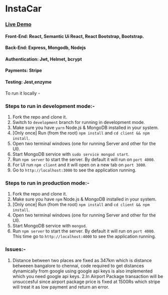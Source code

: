# InstaCar

### [Live Demo](https://instacarclone.herokuapp.com/aq-index "InstaCar Clone")

#### Front-End: React, Semantic Ui React, React Bootstrap, Bootstrap.
#### Back-End: Express, Mongodb, Nodejs
#### Authentication: Jwt, Helmet, bcrypt
#### Payments: Stripe
#### Testing: Jest,enzyme

To run it locally -

### Steps to run in development mode:-

1. Fork the repo and clone it.
2. Switch to `development` branch for running in development mode.
3. Make sure you have `yarn` Node.js & MongoDB installed in your system.
4. [Only once] Run (from the root) `npm install` and `cd client && npm install`.
5. Open two terminal windows (one for running Server and other for the UI).
6. Start MongoDB service with `sudo service mongod start`. 
7. Run `npm server` to start the server. By default it will run on `port 4000`.
8. For UI run `npm client` and it will open on a new tab on `port 3000`.
9. Go to `http://localhost:3000` to see the application running.

### Steps to run in production mode:-
1. Fork the repo and clone it.
2. Make sure you have `npm` Node.js & MongoDB installed in your system.
3. [Only once] Run (from the root) `npm install` and `cd client && npm install`.
4. Open two terminal windows (one for running Server and other for the UI).
5. Start MongoDB service with `mongod`. 
6. Run `npm server` to start the server. By default it will run on `port 4000`.
This time go to `http://localhost:4000` to see the application running.

### Issues:-
1. Distance between two places are fixed as 347km which is distance betweeen bangalore to chennai, code required to get distances
dynamically from google using google api keys is also implemented which you need google api keys.
2.In Airport Package transaction will be unsuccesful since airport package price is fixed at 1500Rs which stripe will treat it as 
low payment and return an error.




